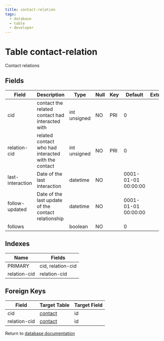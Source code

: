 ```yaml
---
title: contact-relation
tags:
  - database
  - table
  - developer
---
```

# Table contact-relation

Contact relations

## Fields

| Field            | Description                                         | Type         | Null | Key | Default             | Extra |
| ---------------- | --------------------------------------------------- | ------------ | ---- | --- | ------------------- | ----- |
| cid              | contact the related contact had interacted with     | int unsigned | NO   | PRI | 0                   |       |
| relation-cid     | related contact who had interacted with the contact | int unsigned | NO   | PRI | 0                   |       |
| last-interaction | Date of the last interaction                        | datetime     | NO   |     | 0001-01-01 00:00:00 |       |
| follow-updated   | Date of the last update of the contact relationship | datetime     | NO   |     | 0001-01-01 00:00:00 |       |
| follows          |                                                     | boolean      | NO   |     | 0                   |       |

## Indexes

| Name         | Fields            |
| ------------ | ----------------- |
| PRIMARY      | cid, relation-cid |
| relation-cid | relation-cid      |

## Foreign Keys

| Field        | Target Table                         | Target Field |
| ------------ | ------------------------------------ | ------------ |
| cid          | [contact](/spec/database/db_contact) | id           |
| relation-cid | [contact](/spec/database/db_contact) | id           |

Return to [database documentation](/spec/database/)
